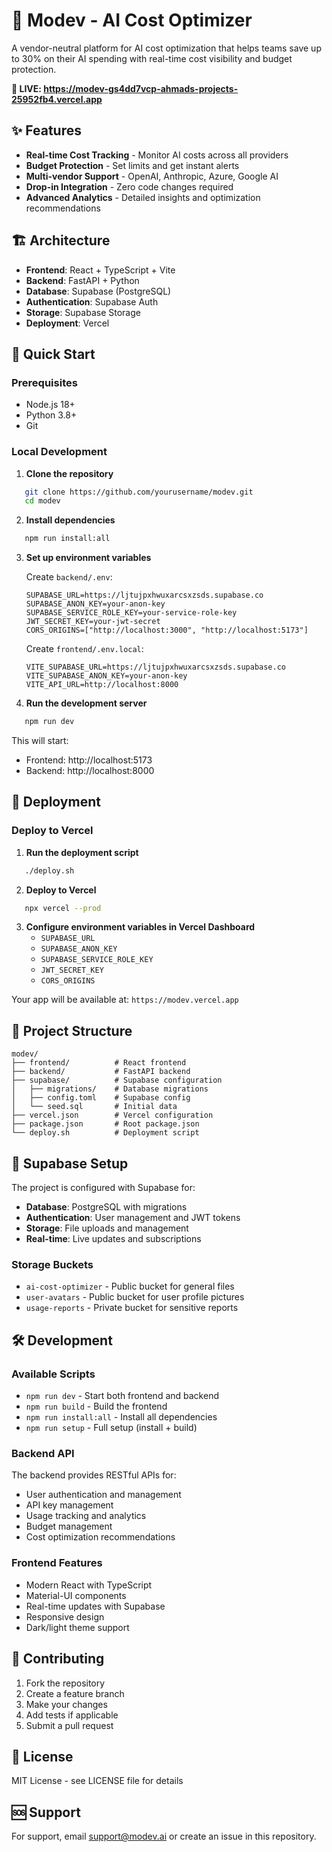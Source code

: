 # 🚀 Modev - AI Cost Optimizer

A vendor-neutral platform for AI cost optimization that helps teams save up to 30% on their AI spending with real-time cost visibility and budget protection.

**🚀 LIVE: https://modev-gs4dd7vcp-ahmads-projects-25952fb4.vercel.app**

## ✨ Features

- **Real-time Cost Tracking** - Monitor AI costs across all providers
- **Budget Protection** - Set limits and get instant alerts
- **Multi-vendor Support** - OpenAI, Anthropic, Azure, Google AI
- **Drop-in Integration** - Zero code changes required
- **Advanced Analytics** - Detailed insights and optimization recommendations

## 🏗️ Architecture

- **Frontend**: React + TypeScript + Vite
- **Backend**: FastAPI + Python
- **Database**: Supabase (PostgreSQL)
- **Authentication**: Supabase Auth
- **Storage**: Supabase Storage
- **Deployment**: Vercel

## 🚀 Quick Start

### Prerequisites

- Node.js 18+
- Python 3.8+
- Git

### Local Development

1. **Clone the repository**
```bash
   git clone https://github.com/yourusername/modev.git
   cd modev
   ```

2. **Install dependencies**
```bash
   npm run install:all
   ```

3. **Set up environment variables**
   
   Create `backend/.env`:
   ```env
   SUPABASE_URL=https://ljtujpxhwuxarcsxzsds.supabase.co
   SUPABASE_ANON_KEY=your-anon-key
   SUPABASE_SERVICE_ROLE_KEY=your-service-role-key
   JWT_SECRET_KEY=your-jwt-secret
   CORS_ORIGINS=["http://localhost:3000", "http://localhost:5173"]
   ```

   Create `frontend/.env.local`:
   ```env
   VITE_SUPABASE_URL=https://ljtujpxhwuxarcsxzsds.supabase.co
   VITE_SUPABASE_ANON_KEY=your-anon-key
   VITE_API_URL=http://localhost:8000
   ```

4. **Run the development server**
```bash
   npm run dev
   ```

   This will start:
   - Frontend: http://localhost:5173
   - Backend: http://localhost:8000

## 🚀 Deployment

### Deploy to Vercel

1. **Run the deployment script**
```bash
   ./deploy.sh
```

2. **Deploy to Vercel**
```bash
   npx vercel --prod
   ```

3. **Configure environment variables in Vercel Dashboard**
   - `SUPABASE_URL`
   - `SUPABASE_ANON_KEY`
   - `SUPABASE_SERVICE_ROLE_KEY`
   - `JWT_SECRET_KEY`
   - `CORS_ORIGINS`

Your app will be available at: `https://modev.vercel.app`

## 📁 Project Structure

```
modev/
├── frontend/          # React frontend
├── backend/           # FastAPI backend
├── supabase/          # Supabase configuration
│   ├── migrations/    # Database migrations
│   ├── config.toml    # Supabase config
│   └── seed.sql       # Initial data
├── vercel.json        # Vercel configuration
├── package.json       # Root package.json
└── deploy.sh          # Deployment script
```

## 🔧 Supabase Setup

The project is configured with Supabase for:
- **Database**: PostgreSQL with migrations
- **Authentication**: User management and JWT tokens
- **Storage**: File uploads and management
- **Real-time**: Live updates and subscriptions

### Storage Buckets

- `ai-cost-optimizer` - Public bucket for general files
- `user-avatars` - Public bucket for user profile pictures
- `usage-reports` - Private bucket for sensitive reports

## 🛠️ Development

### Available Scripts

- `npm run dev` - Start both frontend and backend
- `npm run build` - Build the frontend
- `npm run install:all` - Install all dependencies
- `npm run setup` - Full setup (install + build)

### Backend API

The backend provides RESTful APIs for:
- User authentication and management
- API key management
- Usage tracking and analytics
- Budget management
- Cost optimization recommendations

### Frontend Features

- Modern React with TypeScript
- Material-UI components
- Real-time updates with Supabase
- Responsive design
- Dark/light theme support

## 🤝 Contributing

1. Fork the repository
2. Create a feature branch
3. Make your changes
4. Add tests if applicable
5. Submit a pull request

## 📄 License

MIT License - see LICENSE file for details

## 🆘 Support

For support, email support@modev.ai or create an issue in this repository.

